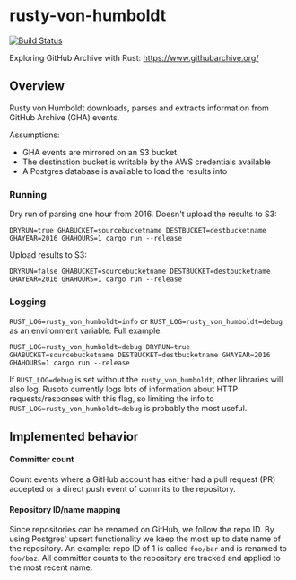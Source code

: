 # rusty-von-humboldt

[![Build Status](https://travis-ci.com/matthewkmayer/rusty-von-humboldt.svg?branch=master)](https://travis-ci.com/matthewkmayer/rusty-von-humboldt)

Exploring GitHub Archive with Rust: https://www.githubarchive.org/

## Overview

Rusty von Humboldt downloads, parses and extracts information from GitHub Archive (GHA) events.

Assumptions:
* GHA events are mirrored on an S3 bucket
* The destination bucket is writable by the AWS credentials available
* A Postgres database is available to load the results into

### Running

Dry run of parsing one hour from 2016.  Doesn't upload the results to S3:

`DRYRUN=true GHABUCKET=sourcebucketname DESTBUCKET=destbucketname GHAYEAR=2016 GHAHOURS=1 cargo run --release`

Upload results to S3:

`DRYRUN=false GHABUCKET=sourcebucketname DESTBUCKET=destbucketname GHAYEAR=2016 GHAHOURS=1 cargo run --release`

### Logging

`RUST_LOG=rusty_von_humboldt=info` or `RUST_LOG=rusty_von_humboldt=debug` as an environment variable. Full example:

`RUST_LOG=rusty_von_humboldt=debug DRYRUN=true GHABUCKET=sourcebucketname DESTBUCKET=destbucketname GHAYEAR=2016 GHAHOURS=1 cargo run --release`

If `RUST_LOG=debug` is set without the `rusty_von_humboldt`, other libraries will also log. Rusoto currently logs lots of information about HTTP requests/responses with this flag, so limiting the info to `RUST_LOG=rusty_von_humboldt=debug` is probably the most useful.

## Implemented behavior

#### Committer count

Count events where a GitHub account has either had a pull request (PR) accepted or a direct push event of commits to
the repository.

#### Repository ID/name mapping

Since repositories can be renamed on GitHub, we follow the repo ID. By using Postgres' upsert functionality we keep the
most up to date name of the repository.  An example: repo ID of 1 is called `foo/bar` and is renamed to `foo/baz`. All
committer counts to the repository are tracked and applied to the most recent name.